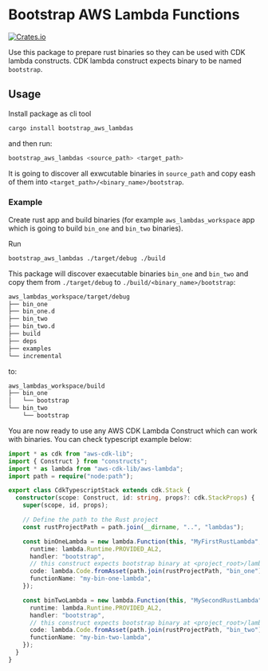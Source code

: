 # Bootstrap AWS Lambda Functions

[![Crates.io](https://img.shields.io/crates/v/bootstrap_aws_lambdas.svg)](https://crates.io/crates/bootstrap_aws_lambdas)

Use this package to prepare rust binaries so they can be used with CDK lambda constructs. CDK lambda construct expects binary to be named `bootstrap`.

## Usage

Install package as cli tool

```bash
cargo install bootstrap_aws_lambdas
```

and then run:

```bash
bootstrap_aws_lambdas <source_path> <target_path>
```

It is going to discover all exwcutable binaries in `source_path` and copy eash of them into `<target_path>/<binary_name>/bootstrap`.

### Example

Create rust app and build binaries (for example `aws_lambdas_workspace` app which is going to build `bin_one` and `bin_two` binaries).

Run

```bash
bootstrap_aws_lambdas ./target/debug ./build
```

This package will discover exaecutable binaries `bin_one` and `bin_two` and copy them from `./target/debug` to `./build/<binary_name>/bootstrap`:

```bash
aws_lambdas_workspace/target/debug
├── bin_one
├── bin_one.d
├── bin_two
├── bin_two.d
├── build
├── deps
├── examples
└── incremental
```

to:

```bash
aws_lambdas_workspace/build
├── bin_one
│   └── bootstrap
└── bin_two
    └── bootstrap
```

You are now ready to use any AWS CDK Lambda Construct which can work with binaries. You can check typescript example below:

```typescript
import * as cdk from "aws-cdk-lib";
import { Construct } from "constructs";
import * as lambda from "aws-cdk-lib/aws-lambda";
import path = require("node:path");

export class CdkTypescriptStack extends cdk.Stack {
  constructor(scope: Construct, id: string, props?: cdk.StackProps) {
    super(scope, id, props);

    // Define the path to the Rust project
    const rustProjectPath = path.join(__dirname, "..", "lambdas");

    const binOneLambda = new lambda.Function(this, "MyFirstRustLambda", {
      runtime: lambda.Runtime.PROVIDED_AL2,
      handler: "bootstrap",
      // this construct expects bootstrap binary at <project_root>/lambdas/bin_one/bootstrap
      code: lambda.Code.fromAsset(path.join(rustProjectPath, "bin_one")),
      functionName: "my-bin-one-lambda",
    });

    const binTwoLambda = new lambda.Function(this, "MySecondRustLambda", {
      runtime: lambda.Runtime.PROVIDED_AL2,
      handler: "bootstrap",
      // this construct expects bootstrap binary at <project_root>/lambdas/bin_two/bootstrap
      code: lambda.Code.fromAsset(path.join(rustProjectPath, "bin_two")),
      functionName: "my-bin-two-lambda",
    });
  }
}
```
